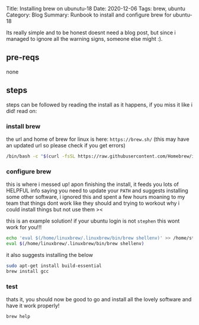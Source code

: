 Title: Installing brew on ubunutu-18
Date: 2020-12-06
Tags: brew, ubuntu
Category: Blog
Summary: Runbook to install and configure brew for ubuntu-18

Its really simple and to be honest doesnt need a blog post, but since i managed to ignore all the warning signs, someone else might :). 

## pre-reqs

none

## steps

steps can be followed by reading the install as it happens, if you miss it like i did! read on:

### install brew

the url and home of brew for linux is here: `https://brew.sh/` (this may have an updated url so please check if you get errors)

``` bash
/bin/bash -c "$(curl -fsSL https://raw.githubusercontent.com/Homebrew/install/HEAD/install.sh)"
```

### configure brew

this is where i messed up! apon finishing the install, it feeds you lots of HELPFUL info saying you need to update your `PATH` and suggests installing some other software, i ignored this and spent a few hours moaning to my team that things dont work like they should and trying to workout why i could install things but not use them ><

this is an example solution! if your ubuntu login is not `stephen` this wont work for you!!!

``` bash
echo 'eval $(/home/linuxbrew/.linuxbrew/bin/brew shellenv)' >> /home/stephen/.profile                                   
eval $(/home/linuxbrew/.linuxbrew/bin/brew shellenv)  
```

it also suggests installing the below

``` bash
sudo apt-get install build-essential
brew install gcc
```

### test

thats it, you should now be good to go and install all the lovely software and have it work properly!

``` bash
brew help
```